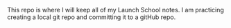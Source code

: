 This repo is where I will keep all of my Launch School notes.
I am practicing creating a local git repo and committing it to a gitHub repo.
